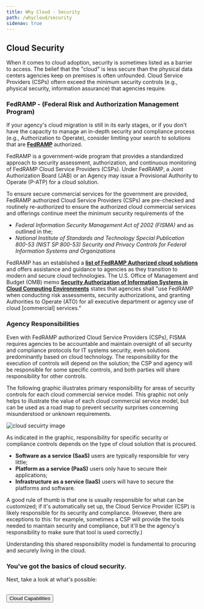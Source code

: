 ```yaml
---
title: Why Cloud - Security
path: /whycloud/security
sidenav: true
---
```


## Cloud Security


When it comes to cloud adoption, security is sometimes listed as a barrier to access. The belief that the "cloud" is less secure than the physical data centers agencies keep on premises is often unfounded.  Cloud Service Providers (CSPs) oftern exceed the minimum security controls (e.g., physical security, information assurance) that agencies require.

### FedRAMP - (Federal Risk and Authorization Management Program)

If your agency's cloud migration is still in its early stages, or if you don't have the capacity to manage an in-depth security and compliance process (e.g., Authorization to Operate), consider limiting your search to solutions that are [**FedRAMP**](https://www.fedramp.gov) authorized. 

FedRAMP is a government-wide program that provides a standardized approach to security assessment, authorization, and continuous monitoring of FedRAMP Cloud Service Providers (CSPs). Under FedRAMP, a Joint Authorization Board (JAB) or an Agency may issue a Provisional Authority to Operate (P-ATP) for a cloud solution.

To ensure secure commercial services for the government are provided, FedRAMP authorized Cloud Service Providers (CSPs) are pre-checked and routinely re-authorized to ensure the authorized cloud commercial services and offerings continue meet the minimum security requirements of the
- _Federal Information Security Management Act of 2002 (FISMA)_ and as outlined in the;
- _National Institute of Standards and Technology Special Publication 800-53 (NIST SP 800-53) Security and Privacy Controls for Federal Information Systems and Organizations_

FedRAMP has an established a [**list of FedRAMP Authorized cloud solutions**](https://marketplace.fedramp.gov/#/products?sort=productName) and offers assistance and guidance to agencies as they transition to modern and secure cloud technologies. The U.S. Office of Management and Budget (OMB) memo [**Security Authorization of Information Systems in Cloud Computing Environments**](https://www.fedramp.gov/assets/resources/documents/FedRAMP_Policy_Memo.pdf) states that agencies shall  "use FedRAMP when conducting risk assessments, security authorizations, and granting Authorities to Operate (ATO) for all executive department or agency use of cloud [commercial] services."  


### Agency Responsibilities

Even with FedRAMP authorized Cloud Service Providers (CSPs), FISMA requires agencies to be accountable and maintain oversight of all security and compliance protocols for IT systems security, even solutions predominantly based on cloud technology.  The responsibility for the execution of controls will depend on the solution; the CSP and agency will be responsible for some specific controls, and both parties will share responsibility for other controls.

The following graphic illustrates primary responsibility for areas of security controls for each cloud commercial service model.  This graphic not only helps to illustrate the value of each cloud commercial service model, but can be used as a road map to prevent security surprises concerning misunderstood or unknown requirements.

![cloud secuirty image](../../cloud-security-monitoring.png)

As indicated in the graphic, responsibility for specific security or compliance controls depends on the type of cloud solution that is procured. 
- **Software as a service (SaaS)** users are typically responsible for very little; 
- **Platform as a service (PaaS)** users only have to secure their applications; 
- **Infrastructure as a service (IaaS)** users will have to secure the platforms and software. 

A good rule of thumb is that one is usually responsible for what can be customized; if it's automatically set up, the Cloud Service Provider (CSP) is likely responsible for its security and compliance. (However, there are exceptions to this: for example, sometimes a CSP will provide the tools needed to maintain security and compliance, but it'll be the agency's responsibility to make sure that tool is used correctly.) 

Understanding this shared responsibility model is fundamental to procuring and securely living in the cloud.

<div class="usa-alert usa-alert--success" >
  <div class="usa-alert__body">
    <h3 class="usa-alert__heading">You've got the basics of cloud security.</h3>
    <p class="usa-alert__text">Next, take a look at what's possible:</p><br />
    <a href="/whycloud/technicalcapabilities"><button class="usa-button">Cloud Capabilities</button></a>
  </div>
</div>